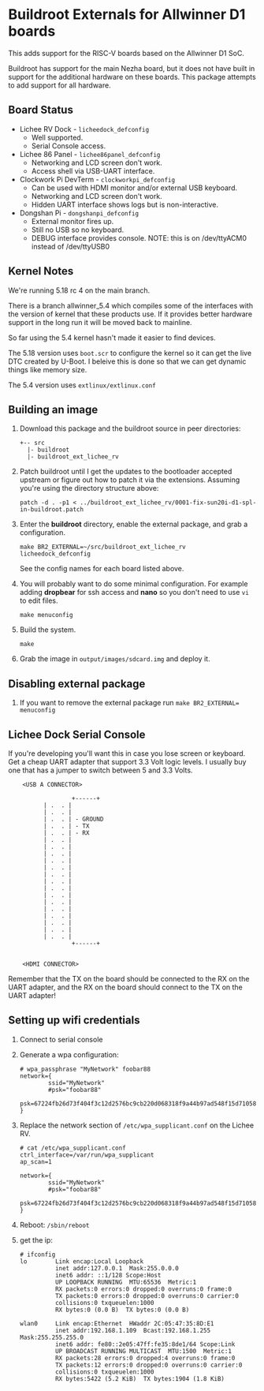 # Buildroot Externals for Allwinner D1 boards

This adds support for the RISC-V boards based on the Allwinner D1 SoC.

Buildroot has support for the main Nezha board, but it does not have
built in support for the additional hardware on these boards. This
package attempts to add support for all hardware.

## Board Status

* Lichee RV Dock - `licheedock_defconfig`
    * Well supported.
    * Serial Console access.
* Lichee 86 Panel - `lichee86panel_defconfig`
    * Networking and LCD screen don't work.
    * Access shell via USB-UART interface.
* Clockwork Pi DevTerm - `clockworkpi_defconfig`
    * Can be used with HDMI monitor and/or external USB keyboard.
    * Networking and LCD screen don't work.
    * Hidden UART interface shows logs but is non-interactive.
* Dongshan Pi - `dongshanpi_defconfig`
    * External monitor fires up.
    * Still no USB so no keyboard.
    * DEBUG interface provides console. NOTE: this is on /dev/ttyACM0 instead of /dev/ttyUSB0

## Kernel Notes

We're running 5.18 rc 4 on the main branch.

There is a branch allwinner_5.4 which compiles some of the interfaces
with the version of kernel that these products use. If it provides better hardware
support in the long run it will be moved back to mainline.

So far using the 5.4 kernel hasn't made it easier to find devices.

The 5.18 version uses `boot.scr` to configure the kernel so it can get
the live DTC created by U-Boot. I beleive this is done so that we can get
dynamic things like memory size.

The 5.4 version uses `extlinux/extlinux.conf`

## Building an image

1. Download this package and the buildroot source in peer directories:

    ```
    +-- src
      |- buildroot
      |- buildroot_ext_lichee_rv
    ````

2. Patch buildroot until I get the updates to the bootloader accepted upstream
    or figure out how to patch it via the extensions. Assuming you're using the
    directory structure above:

    ```
    patch -d . -p1 < ../buildroot_ext_lichee_rv/0001-fix-sun20i-d1-spl-in-buildroot.patch 
    ```
    
3. Enter the **buildroot** directory, enable the external package, and
    grab a configuration.

    ```
    make BR2_EXTERNAL=~/src/buildroot_ext_lichee_rv licheedock_defconfig
    ```

    See the config names for each board listed above.

4. You will probably want to do some minimal configuration. For
    example adding **dropbear** for ssh access and **nano** so you don't
    need to use `vi` to edit files.

    ```make menuconfig```

5. Build the system.

    ```make```

6. Grab the image in `output/images/sdcard.img` and deploy it.

## Disabling external package

1. If you want to remove the external package run `make BR2_EXTERNAL= menuconfig`

## Lichee Dock Serial Console

If you're developing you'll want this in case you lose screen or
keyboard. Get a cheap UART adapter that support 3.3 Volt logic
levels. I usually buy one that has a jumper to switch between 5 and
3.3 Volts.

```
    <USB A CONNECTOR>

                  +------+
		  | .  . |
		  | .  . |
		  | .  . | - GROUND
		  | .  . | - TX
		  | .  . | - RX
		  | .  . |
		  | .  . |
		  | .  . |
		  | .  . |
		  | .  . |
		  | .  . |
		  | .  . |
		  | .  . |
		  | .  . |
		  | .  . |
		  | .  . |
		  | .  . |
		  | .  . |
		  | .  . |
		  | .  . |
                  +------+
		  

    <HDMI CONNECTOR>
```

Remember that the TX on the board should be connected to the RX on the
UART adapter, and the RX on the board should connect to the TX on the
UART adapter!

## Setting up wifi credentials

1. Connect to serial console

2. Generate a wpa configuration:

    ```
    # wpa_passphrase "MyNetwork" foobar88
    network={
            ssid="MyNetwork"
            #psk="foobar88"
            psk=67224fb26d73f404f3c12d2576bc9cb220d068318f9a44b97ad548f15d71058c
    }

3. Replace the network section of `/etc/wpa_supplicant.conf` on the Lichee RV.

    ```
    # cat /etc/wpa_supplicant.conf 
    ctrl_interface=/var/run/wpa_supplicant
    ap_scan=1

    network={
            ssid="MyNetwork"
            #psk="foobar88"
            psk=67224fb26d73f404f3c12d2576bc9cb220d068318f9a44b97ad548f15d71058c
    }
    ```

4. Reboot: `/sbin/reboot`

5. get the ip:

    ```
    # ifconfig
    lo        Link encap:Local Loopback  
              inet addr:127.0.0.1  Mask:255.0.0.0
              inet6 addr: ::1/128 Scope:Host
              UP LOOPBACK RUNNING  MTU:65536  Metric:1
              RX packets:0 errors:0 dropped:0 overruns:0 frame:0
              TX packets:0 errors:0 dropped:0 overruns:0 carrier:0
              collisions:0 txqueuelen:1000 
              RX bytes:0 (0.0 B)  TX bytes:0 (0.0 B)

    wlan0     Link encap:Ethernet  HWaddr 2C:05:47:35:8D:E1  
              inet addr:192.168.1.109  Bcast:192.168.1.255  Mask:255.255.255.0
              inet6 addr: fe80::2e05:47ff:fe35:8de1/64 Scope:Link
              UP BROADCAST RUNNING MULTICAST  MTU:1500  Metric:1
              RX packets:28 errors:0 dropped:4 overruns:0 frame:0
              TX packets:12 errors:0 dropped:0 overruns:0 carrier:0
              collisions:0 txqueuelen:1000 
              RX bytes:5422 (5.2 KiB)  TX bytes:1904 (1.8 KiB)


    ```